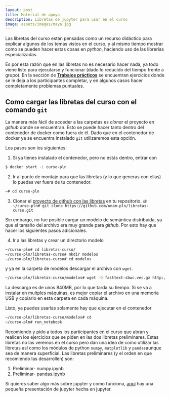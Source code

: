 ```yaml
---
layout: post
title: Material de apoyo
description: Libretas de jupyter para usar en el curso
image: assets/images/maya.jpg
---
```



Las libretas del curso están pensadas como un recurso
didáctico para explicar algunos de los temas vistos en el curso,
y al mismo tiempo mostrar como se pueden hacer estas cosas en *python*,
haciendo uso de las librerías especializadas.

Es por esta razón que en las libretas no es necesario hacer nada, ya todo
viene listo para ejecutarse y funcionar (dado lo reducido del tiempo frente a grupo).
En la sección de [**Trabajos prácticos**](https://unam-pln.github.io/2016/08/21/trabajos.html)
se encuentran ejercicios donde se le deja a los participantes completar, y en algunos casos
hacer completamente problemas puntuales.

## Como cargar las libretas del curso con el comando `git`

La manera más fácil de acceder a las carpetas es *clonar* el proyecto
en *github* donde se encuentran. Esto se puede hacer tanto dentro del
contenedor de docker como fuera de él. Dado que en el contenedor de
docker ya se encuentra instalado `git` utilizaremos esta opción.

Los pasos son los siguientes:

1. Si ya tienes instalado el contenedor, pero no estás dentro, entrar
   con

```sh
$ docker start -i curso-pln
```

2. Ir al punto de montaje para que las libretas (y lo que generas con
   ellas) lo puedas ver fuera de tu contenedor.

```sh
~# cd curso-pln
```

3. Clonar el [proyecto de github con las
libretas](https://github.com/unam-pln/libretas-curso) en tu
repositorio.  ```sh ~/curso-pln# git clone
https://github.com/unam-pln/libretas-curso.git ```

Sin embargo, no fue posible cargar un modelo de semántica distribuida,
ya que el tamaño del archivo era muy grande para *github*. Por esto hay que
hacer los siguientes pasos adicionales.

4. Ir a las libretas y crear un directorio modelo
```sh
~/curso-pln# cd libretas-curso/
~/curso-pln/libretas-curso# mkdir modelos
~/curso-pln/libretas-curso# cd modelos
```

y ya en la carpeta de modelos descargar el archivo con `wget`.

```sh
~/curso-pln/libretas-curso/modelos# wget -O fasttext-sbwc.vec.gz http://dcc.uchile.cl/%7Ejperez/word-embeddings/fasttext-sbwc.3.6.e20.vec.gz
```

La descarga es de unos 840MB, por lo que tarda su tiempo. Si se va a instalar en multples máquinas, es mejor copiar el archivo en una memoria USB y copiarlo en esta carpeta en cada máquina.


Listo, ya puedes usarlas solamente hay que ejecutar en el contenedor

```sh
~/curso-pln/libretas-curso/modelos# cd
~/curso-pln# run_notebook
```

Recomiendo y pido a todos los participantes en el curso que abran y
realicen los ejercicios que se piden en las dos libretas
preliminares. Estas libretas no las veremos en el curso pero dan una
idea de como utilizar las libretas así como los módulos de python
`numpy`, `matplotlib` y `pandas`aunque sea de manera superficial. Las
libretas preliminares (y el orden en que recomiendo las desarrollen)
son:

1. Preliminar- numpy.ipynb
2. Preliminar- pandas.ipynb

Si quieres saber algo más sobre jupyter y como funciona,
[aquí](https://juliowaissman.github.io/jupyter-intro/) hay una pequeña
presentación de jupyter hecha en jupyter.
